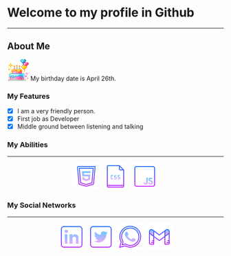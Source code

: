 <h1> Welcome to my profile in Github </h1> 
                  <hr>
                            <h2>About Me </h2>
    
<img src="assets\Profile\cake.gif" class="cake" width="50">  My birthday date is April 26th.



### My Features

- [x] I am a very friendly person.
- [x] First job as Developer
- [x] Middle ground between listening and talking

### My Abilities
<hr>

<p align="center">
        <img src="https://github.com/ehotedas/ehotedas/blob/main/assets/Abilities/icons8-html-5-64.png">
        <img src="https://github.com/ehotedas/ehotedas/blob/main/assets/Abilities/icons8-ficheiro-css-64.png">
        <img src="https://github.com/ehotedas/ehotedas/blob/main/assets/Abilities/icons8-javascript-64.png"> 
</p>

### My Social Networks
<hr>
        <p align="center">
        <a href="https://www.linkedin.com/in/gabriel-demarchi-1504ba18a/"><img src="https://github.com/ehotedas/ehotedas/blob/main/assets/Social%20Networks/icons8-linkedin-64.png"></a>
        <a href="https://twitter.com/the_bucciarati"><img src="https://github.com/ehotedas/ehotedas/blob/main/assets/Social%20Networks/icons8-twitter-quadrado-64.png"></a>
        <a href="https://api.whatsapp.com/send?phone=47984185003&text=Olá,%20Vim%20pelo%20GitHub!"><img src="https://github.com/ehotedas/ehotedas/blob/main/assets/Social%20Networks/icons8-whatsapp-64.png"></a>
        <a href="mailto:gabrielhanma@outlook.com"><img src="assets\Social Networks\icons8-gmail-64 (1).png"></a>
   
